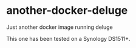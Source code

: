 # another-docker-deluge

Just another docker image running deluge

This one has been tested on a Synology DS1511+.
